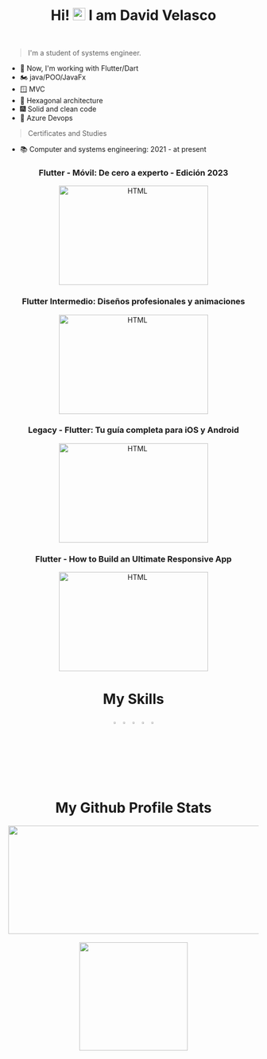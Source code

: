 <h1 align="center">
  Hi! <img src="https://user-images.githubusercontent.com/57642291/115981321-b7a44c80-a58a-11eb-8109-79aa8bcf0698.gif" width="25px"> I am David Velasco
</h1>
<br>

>I'm a student of systems engineer.

- 🔭 Now, I'm working with Flutter/Dart
- 🏍️ java/POO/JavaFx
- 🪟 MVC
- 🙉 Hexagonal architecture
- 🎆 Solid and clean code
- 💪 Azure Devops

>Certificates and Studies

- 📚 Computer and systems engineering:
      2021 - at present
      
<h3 align="center">Flutter - Móvil: De cero a experto - Edición 2023</h3>
<p align="center">
  <a href="https://cursos.devtalles.com/certificates/zgjcbha84t">
    <img src="https://import.cdn.thinkific.com/643563/courses/2177248/7Untxgx4QDqYhbWQgOUc_FLUTTER-NEW-COVER.png" alt="HTML" width="300" height="200">
  </a>
</p>

<h3 align="center">Flutter Intermedio: Diseños profesionales y animaciones</h3>
<p align="center">
  <a href="https://www.udemy.com/certificate/UC-940058c5-bba8-4f88-9b62-05d1f4cb94a7/">
    <img src="https://import.cdn.thinkific.com/643563/courses/1966187/jGZVzskwQOmEghJSSyag_Flutter-intermedio2.png" alt="HTML" width="300" height="200">
  </a>
</p>

<h3 align="center">Legacy - Flutter: Tu guía completa para iOS y Android</h3>
<p align="center">
  <a href="https://www.udemy.com/certificate/UC-7705f1dd-a468-4f66-bf7d-e5c20cffae40/">
    <img src="https://import.cdn.thinkific.com/643563/courses/2177248/7Untxgx4QDqYhbWQgOUc_FLUTTER-NEW-COVER.png" alt="HTML" width="300" height="200">
  </a>
</p>

<h3 align="center">Flutter - How to Build an Ultimate Responsive App</h3>
<p align="center">
  <a href="https://www.udemy.com/certificate/UC-7e75eeb0-37a9-4e35-a4da-2bbb7ed18c6a/">
    <img src="https://img-c.udemycdn.com/course/480x270/3389208_d0e1_4.jpg" alt="HTML" width="300" height="200">
  </a>
</p>


<h1 align="center">
  My Skills
</h1>


<div align="center">
  <code><img src="https://cdn.jsdelivr.net/gh/devicons/devicon/icons/java/java-original.svg" width=3%/></code>
  <code><img src="https://cdn.jsdelivr.net/gh/devicons/devicon/icons/dart/dart-original.svg" width=3%/></code>
  <code><img src="https://cdn.jsdelivr.net/gh/devicons/devicon/icons/flutter/flutter-original.svg" width=3%/></code>
  <code><img src="https://upload.wikimedia.org/wikipedia/commons/9/97/Sqlite-square-icon.svg" width=3%/></code>
  <code><img src="https://zeevector.com/wp-content/uploads/Microsoft-Azure-DevOps-logo.png" width=3%/></code>
</div>


<div align="center">
  
  <h1> 
  My Github Profile Stats
  </h1>

  <a href="https://github.com/DavidVM12">
    <img align="center" height="218" width="1500" src="http://github-profile-summary-cards.vercel.app/api/cards/profile-details?username=DavidVM12&theme=nord_dark">
  </a><br><br>

  <a href="https://github.com/DavidVM12">
    <img align="center" height="218" src="http://github-profile-summary-cards.vercel.app/api/cards/stats?username=DavidVM12&theme=nord_dark">
  </a>
  
</div>
